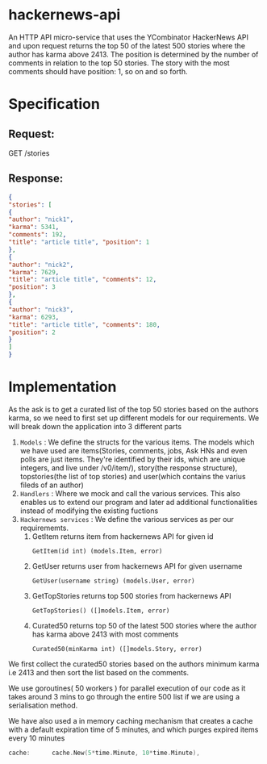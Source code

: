 # hackernews-api
An HTTP API micro-service that uses the YCombinator HackerNews API and upon request returns the top 50 of the latest 500 stories where the author has karma above 2413. The position is determined by the number of comments in relation to the top 50 stories. The story with the most comments should have position: 1, so on and so forth.

# Specification

## Request:

GET /stories

## Response:

```json
{
"stories": [
{
"author": "nick1",
"karma": 5341,
"comments": 192,
"title": "article title", "position": 1
},
{
"author": "nick2",
"karma": 7629,
"title": "article title", "comments": 12,
"position": 3
},
{
"author": "nick3",
"karma": 6293,
"title": "article title", "comments": 180,
"position": 2
}
]
}
```

# Implementation

As the ask is to get a curated list of the top 50 stories based on the authors karma, so we need to first set up different models for our requirements.
We will break down the application into 3 different parts

1. `Models` : We define the structs for the various items. The models which we have used are items(Stories, comments, jobs, Ask HNs and even polls are just items. They're identified by their ids, which are unique integers, and live under /v0/item/<id>), story(the response structure), topstories(the list of top stories) and user(which contains the varius fileds of an author)
2. `Handlers` : Where we mock and call the various services. This also enables us to extend our program and later ad additional functionalities instead of modifying the existing fuctions
3. `Hackernews services` : We define the various services as per our requirememts.
   1. GetItem returns item from hackernews API for given id
      ```
      GetItem(id int) (models.Item, error)
      ```
   2. GetUser returns user from hackernews API for given username
      ```
      GetUser(username string) (models.User, error)
      ```
   3. GetTopStories returns top 500 stories from hackernews API
      ```
      GetTopStories() ([]models.Item, error)
      ```
   4. Curated50 returns top 50 of the latest 500 stories where the author has karma above 2413 with most comments
      ```
      Curated50(minKarma int) ([]models.Story, error)
      ```

We first collect the curated50 stories based on the authors minimum karma i.e 2413 and then sort the list based on the comments. 

We use goroutines( 50 workers ) for parallel execution of our code as it takes around 3 mins to go through the entire 500 list if we are using a serialisation method.

We have also used a in memory caching mechanism that creates a cache with a default expiration time of 5 minutes, and which purges expired items every 10 minutes

```go
cache:      cache.New(5*time.Minute, 10*time.Minute),
```